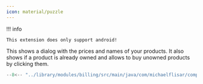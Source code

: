 ```yaml
---
icon: material/puzzle
---
```


!!! info

    This extension does only support android!

This shows a dialog with the prices and names of your products. It also shows if a product is already owned and allows to buy unowned products by clicking them.

```kotlin
--8<-- "../library/modules/billing/src/main/java/com/michaelflisar/composedialogs/dialogs/billing/DialogBilling.kt:71:84"
```